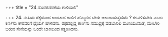 +++
title = "24 ನೊರಜಿನೆರಕೆಯ ಗಾಳಿಯಲಿ"

+++
24. ನುಸಿಯ ರೆಕ್ಕೆಯಿಂದ ಉಂಟಾದ ಗಾಳಿಗೆ ಹೆಮ್ಮರದ ಬೇರು ಅಲುಗಾಡುತ್ತದೆಯೆ ? ಕಳವಳಿಸಬೇಡಿ ಎಂದು ಕರ್ಣನು ಕೌರವರಿಗೆ ಧೈರ್ಯ ಹೇಳಿದನು. ರಥದಲ್ಲಿದ್ದ ಕರ್ಣನು ಸಮುದ್ರಕ್ಕೆ ವಡಬಾನಿಲ ಮುನಿಯುವಂತೆ, ಮೇಲೇರಿ ಬರುವ ಸೇನೆಯನ್ನು ಒಂದೇ ಬಾಣದಿಂದ ಕತ್ತರಿಸಿದನು.